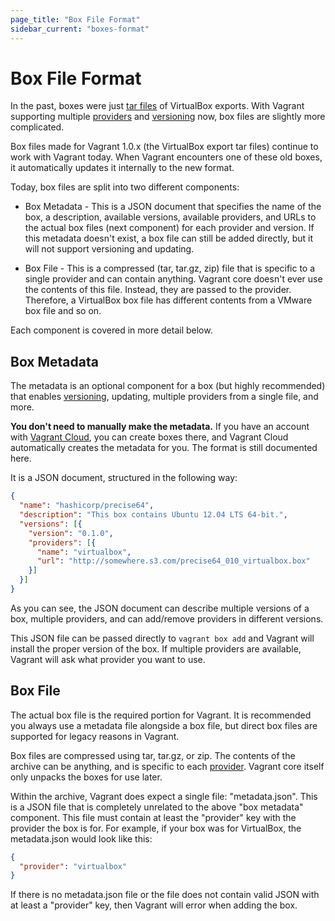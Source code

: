 ```yaml
---
page_title: "Box File Format"
sidebar_current: "boxes-format"
---
```


# Box File Format

In the past, boxes were just [tar files](http://en.wikipedia.org/wiki/Tar_\(computing\))
of VirtualBox exports. With Vagrant supporting multiple
[providers](/v2/providers/index.html) and [versioning](/v2/boxes/versioning.html)
now, box files are slightly more complicated.

Box files made for Vagrant 1.0.x (the VirtualBox export tar files) continue
to work with Vagrant today. When Vagrant encounters one of these old boxes,
it automatically updates it internally to the new format.

Today, box files are split into two different components:

* Box Metadata - This is a JSON document that specifies the name of the box,
  a description, available versions, available providers, and URLs to the
  actual box files (next component) for each provider and version. If this
  metadata doesn't exist, a box file can still be added directly, but it
  will not support versioning and updating.

* Box File - This is a compressed (tar, tar.gz, zip) file that is specific
  to a single provider and can contain anything. Vagrant core doesn't ever
  use the contents of this file. Instead, they are passed to the provider.
  Therefore, a VirtualBox box file has different contents from a VMware
  box file and so on.

Each component is covered in more detail below.

## Box Metadata

The metadata is an optional component for a box (but highly recommended)
that enables [versioning](/v2/boxes/versioning.html), updating, multiple
providers from a single file, and more.

<div class="alert alert-block alert-info">
<strong>You don't need to manually make the metadata.</strong> If you
have an account with <a href="#">Vagrant Cloud</a>, you
can create boxes there, and Vagrant Cloud automatically creates
the metadata for you. The format is still documented here.
</div>

It is a JSON document, structured in the following way:

```json
{
  "name": "hashicorp/precise64",
  "description": "This box contains Ubuntu 12.04 LTS 64-bit.",
  "versions": [{
    "version": "0.1.0",
    "providers": [{
      "name": "virtualbox",
      "url": "http://somewhere.s3.com/precise64_010_virtualbox.box"
    }]
  }]
}
```

As you can see, the JSON document can describe multiple versions of a box,
multiple providers, and can add/remove providers in different versions.

This JSON file can be passed directly to `vagrant box add` and Vagrant
will install the proper version of the box. If multiple providers are
available, Vagrant will ask what provider you want to use.

## Box File

The actual box file is the required portion for Vagrant. It is recommended
you always use a metadata file alongside a box file, but direct box files
are supported for legacy reasons in Vagrant.

Box files are compressed using tar, tar.gz, or zip. The contents of the
archive can be anything, and is specific to each
[provider](/v2/providers/index.html). Vagrant core itself only unpacks
the boxes for use later.

Within the archive, Vagrant does expect a single file: "metadata.json".
This is a JSON file that is completely unrelated to the above "box metadata"
component. This file must contain at least the "provider" key with the
provider the box is for. For example, if your box was for VirtualBox,
the metadata.json would look like this:

```json
{
  "provider": "virtualbox"
}
```

If there is no metadata.json file or the file does not contain valid JSON
with at least a "provider" key, then Vagrant will error when adding the box.
